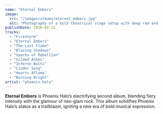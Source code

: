 ```yaml
---
name: "Eternal Embers"
image:
  src: "/images/albums/eternal_embers.jpg"
  alt: "Photography of a bold theatrical stage setup with deep red and gold lighting, dramatic shadows, and a powerful androgynous performer silhouetted against glowing embers."
publishDate: 2026-02-12
tracks:
  - "Firestorm"
  - "Eternal Embers"
  - "The Last Flame"
  - "Blazing Shadows"
  - "Sparks of Rebellion"
  - "Gilded Ashes"
  - "Inferno Waltz"
  - "Cinder Song"
  - "Hearts Aflame"
  - "Burning Bright"
artist: "phoenix-halo"
---
```


**Eternal Embers** is Phoenix Halo’s electrifying second album, blending fiery intensity with the glamour of neo-glam rock. This album solidifies Phoenix Halo’s status as a trailblazer, igniting a new era of bold musical expression.
